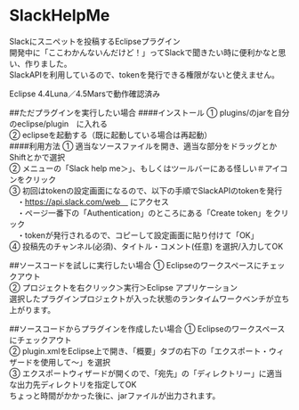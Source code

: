 # SlackHelpMe

Slackにスニペットを投稿するEclipseプラグイン  
開発中に「ここわかんないんだけど！」ってSlackで聞きたい時に便利かなと思い、作りました。  
SlackAPIを利用しているので、tokenを発行できる権限がないと使えません。  
  
Eclipse 4.4Luna／4.5Marsで動作確認済み  
  
##ただプラグインを実行したい場合
####インストール
① plugins/のjarを自分のeclipse/plugin　に入れる  
② eclipseを起動する（既に起動している場合は再起動）  
####利用方法
① 適当なソースファイルを開き、適当な部分をドラッグとかShiftとかで選択  
② メニューの「Slack help me＞」、もしくはツールバーにある怪しい＃アイコンをクリック  
③ 初回はtokenの設定画面になるので、以下の手順でSlackAPIのtokenを発行  
　・https://api.slack.com/web　 にアクセス  
　・ページ一番下の「Authentication」のところにある「Create token」をクリック  
　・tokenが発行されるので、コピーして設定画面に貼り付けて「OK」  
④ 投稿先のチャンネル(必須)、タイトル・コメント(任意) を選択/入力してOK  

##ソースコードを試しに実行したい場合
① Eclipseのワークスペースにチェックアウト  
② プロジェクトを右クリック＞実行＞Eclipse アプリケーション  
選択したプラグインプロジェクトが入った状態のランタイムワークベンチが立ち上がります。  

##ソースコードからプラグインを作成したい場合
① Eclipseのワークスペースにチェックアウト  
② plugin.xmlをEclipse上で開き、「概要」タブの右下の「エクスポート・ウィザードを使用して～」を選択  
③ エクスポートウィザードが開くので、「宛先」の「ディレクトリー」に適当な出力先ディレクトリを指定してOK  
ちょっと時間がかかった後に、jarファイルが出力されます。  
